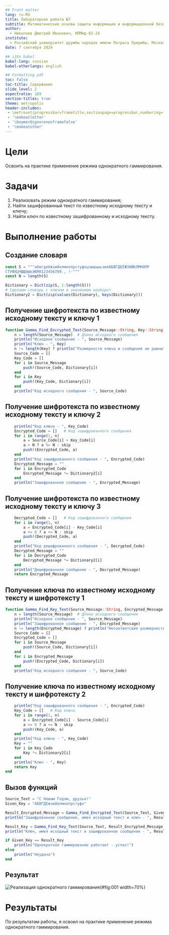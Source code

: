 ```yaml
---
## Front matter
lang: ru-RU
title: Лабораторная работа №7
subtitle: Математические основы защиты информации и информационной безопасности
author:
  - Николаев Дмитрий Иванович, НПМмд-02-24
institute:
  - Российский университет дружбы народов имени Патриса Лумумбы, Москва, Россия
date: 7 сентября 2024

## i18n babel
babel-lang: russian
babel-otherlangs: english

## Formatting pdf
toc: false
toc-title: Содержание
slide_level: 2
aspectratio: 169
section-titles: true
theme: metropolis
header-includes:
 - \metroset{progressbar=frametitle,sectionpage=progressbar,numbering=fraction}
 - '\makeatletter'
 - '\beamer@ignorenonframefalse'
 - '\makeatother'
---
```


# Цели

Освоить на практике применение режима однократного гаммирования.

# Задачи

1. Реализовать режим однократного гаммирования;
2. Найти зашифрованный текст по известному исходному тексту и ключу;
3. Найти ключ по известному зашифрованному и исходному тексту.

# Выполнение работы

## Создание словаря

```Julia
const S = """абвгдеёжзийклмнопрстуфхцчшщъыьэюяАБВГДЕЁЖЗИЙКЛМНОПР
СТУФХЦЧШЩЪЫЬЭЮЯ0123456789., !-"""
const N = length(S)

Dictionary = Dict(zip(S, 1:length(S)))
# Сделаем словарь с ключом и значением наоборот
Dictionary2 = Dict(zip(values(Dictionary), keys(Dictionary)))
```

## Получение шифротекста по известному исходному тексту и ключу 1

```Julia
function Gamma_Find_Encrypted_Text(Source_Message::String, Key::String)::String
    n = length(Source_Message)  # Длина исходного сообщения
    println("Исходное сообщение - ", Source_Message)
    println("Ключ - ", Key)
    n != length(Key) ? println("Размерности ключа и сообщения не равны") : skip
    Source_Code = []
    Key_Code = []
    for i in Source_Message
        push!(Source_Code, Dictionary[i])
    end
    for i in Key
        push!(Key_Code, Dictionary[i])
    end
    println("Код исходного сообщения - ", Source_Code)
```

## Получение шифротекста по известному исходному тексту и ключу 2

```Julia
    println("Код ключа - ", Key_Code)
    Encrypted_Code = []   # Код зашифрованного сообщения
    for i in range(1, n)
        a = Source_Code[i] + Key_Code[i]
        a > N ? a %= N : skip
        push!(Encrypted_Code, a)
    end
    println("Код зашифрованного сообщения - ", Encrypted_Code)
    Encrypted_Message = ""
    for i in Encrypted_Code
        Encrypted_Message *= Dictionary2[i]
    end
    println("Зашифрованное сообщение - ", Encrypted_Message)
```

## Получение шифротекста по известному исходному тексту и ключу 3

```Julia
    Decrypted_Code = []   # Код зашифрованного сообщения
    for i in range(1, n)
        a = Encrypted_Code[i] - Key_Code[i]
        a <= 0 ? a += N : skip
        push!(Decrypted_Code, a)
    end
    println("Код дешифрованного сообщения - ", Decrypted_Code)
    Decrypted_Message = ""
    for i in Decrypted_Code
        Decrypted_Message *= Dictionary2[i]
    end
    println("Дешифрованное сообщение - ", Decrypted_Message)
    return Encrypted_Message
```

## Получение ключа по известному исходному тексту и шифротексту 1

```Julia
function Gamma_Find_Key_Text(Source_Message::String, Encrypted_Message::String)::String
    n = length(Source_Message)  # Длина исходного сообщения
    println("Исходное сообщение - ", Source_Message)
    println("Зашифрованное сообщение - ", Encrypted_Message)
    n != length(Encrypted_Message) ? println("Несоответсвие размерности исходного и зашифрованного сообщений") : skip
    Source_Code = []
    Encrypted_Code = []
    for i in Source_Message
        push!(Source_Code, Dictionary[i])
    end
    for i in Encrypted_Message
        push!(Encrypted_Code, Dictionary[i])
    end
    println("Код исходного сообщения - ", Source_Code)
```

## Получение ключа по известному исходному тексту и шифротексту 2

```Julia
    println("Код зашифрованного сообщения - ", Encrypted_Code)
    Key_Code = []   # Код ключа
    for i in range(1, n)
        a = Encrypted_Code[i] - Source_Code[i]
        a <= 0 ? a += N : skip
        push!(Key_Code, a)
    end
    println("Код ключа - ", Key_Code)
    Key = ""
    for i in Key_Code
        Key *= Dictionary2[i]
    end
    println("Ключ - ", Key)
    return Key
end
```

## Вызов функций

```Julia
Source_Text = "С Новым Годом, друзья!"
Given_Key = "АБВГДЕжзийклмнопрстуфх"

Result_Encrypted_Message = Gamma_Find_Encrypted_Text(Source_Text, Given_Key) 
println("Зашифрованное сообщение, имея исходный текст и ключ - ", Result_Encrypted_Message)

Result_Key = Gamma_Find_Key_Text(Source_Text, Result_Encrypted_Message)
println("Ключ, имея исходный текст и зашифрованное сообщение - ", Result_Key)

if Given_Key == Result_Key
    println("Однократное гаммирование работает - успех!")
else
    println("Неудача")
end
```

## Результат

![Реализация однократного гаммирования](image/1.png){#fig:001 width=70%}

# Результаты

По результатам работы, я освоил на практике применение режима однократного гаммирования.
